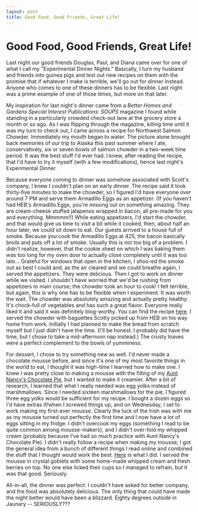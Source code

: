 ```yaml
---
layout: post
title: Good Food, Good Friends, Great Life!
---
```


Good Food, Good Friends, Great Life!
===================
Last night our good friends Douglas, Paul, and Diana came over for one of what I call my "Experimental Dinner Nights." Basically, I turn my husband and friends into guinea pigs and test out new recipes on them with the promise that if whatever I make 
is terrible, we'll go out for dinner instead. Anyone who comes to one of these dinners has to be flexible. Last night was a prime example of one of those times, but more on that later. 

My inspiration for last night's dinner came from a _Better Homes and Gardens Special Interest Publications: SOUPS_ magazine I found while standing in a particularly crowded check-out lane at the grocery store a month or so ago. As
I was flipping through the magazine, killing time until it was my turn to check out, I came across a recipe for Northwest Salmon Chowder. Immediately my mouth began to water. The picture alone brought back memories of our trip to Alaska 
this past summer where I ate, conservatively, six or seven bowls of salmon chowder in a two-week time period. It was the best stuff I'd ever had. I knew, after reading the recipe, that I'd have to try it myself (with a few modifications), 
hence last night's Experimental Dinner. 

Because everyone coming to dinner was somehow associated with Scott's company, I knew I couldn't plan on an early dinner. The recipe said it took thirty-five minutes to make the chowder, so I figured I'd have everyone over around 
7 PM and serve them Armadillo Eggs as an appetizer. (If you haven't had HEB's Armadillo Eggs, you're missing out on something amazing. They are cream-cheese stuffed jalapenos wrapped in bacon, all pre-made for you and everything. 
Mmmmm!!) While eating appetizers, I'd start the chowder, and that would give us time to visit a bit while it cooked, then, about half an hour later, we could sit down to eat. Our guests arrived to a house full of smoke. Because 
you cook the Armadillo Eggs at 425, the bacon basically broils and puts off a lot of smoke. Usually this is not too big of a problem. I didn't realize, however, that the cookie sheet on which I was baking them was too long for my 
oven door to actually close completely until it was too late... Grateful for windows that open in the kitchen, I shoo-ed the smoke out as best I could and, as the air cleared and we could breathe again, I served the appetizers. They were delicious. Then I got to work on dinner 
while we visited. I shouldn't have worried that we'd be rushing from appetizers to main course; the chowder took an hour to cook! I felt terrible, but again, this is why one has to be flexible when I experiment. It was worth the wait. The chowder 
was absolutely amazing and actually pretty healthy. It's chock-full of vegetables and has such a great flavor. Everyone really liked it and said it was definitely blog-worthy. You can find the recipe [here](http://worldsmyoyster.com/eats/soups/2012/01/20/salmon-chowder.html). I served the chowder 
with baguettes Scotty picked up from HEB on his way home from work. Initially I had planned to make the bread from scratch myself but I just didn't have the time. (I'll be honest: I probably did have the time, 
but I chose to take a mid-afternoon nap instead.) The crusty loaves were a perfect complement to the bowls of yumminess. 

For dessert, I chose to try something new as well. I'd never made a chocolate mousse before, and since it's one of my most favorite things in the world to eat, I thought it was high-time I learned how to make one. I knew I was pretty 
close to making a mousse with the filling of my [Aunt Nancy's Chocolate Pie](http://worldsmyoyster.com/eats/desserts/2011/10/25/chocolate-pie.html), but I wanted to make it creamier. After a bit of research, I learned that what I 
really needed was egg yolks instead of marshmallows. Since I needed sixteen marshmallows for the pie, I figured three egg yolks would be sufficient for my recipe. I bought a dozen eggs so I'd have extras if/when I screwed things up, and on Wednesday, I set to work making my first-ever mousse. Clearly the luck of the Irish was with me as 
my mousse turned out perfectly the first time and I now have a lot of eggs sitting in my fridge. I didn't overcook my eggs (something I read to be quite common among mousse-makers), and I didn't over-fold my whipped cream (probably because I've had so much practice with Aunt Nancy's 
Chocolate Pie). I didn't really follow a recipe when making my mousse; I got the general idea from a bunch of different things I read online and combined the stuff that I thought would work the best. [Here](http://worldsmyoyster.com/eats/desserts/2012/01/20/mousse.html) is what I did. I 
served the mousse in crystal goblets with some home-made whipped cream and fresh berries on top. No one else licked their cups so I managed to refrain, but it was that good. Seriously. 

All-in-all, the dinner was perfect. I couldn't have asked for better company, and the food was absolutely delicious. The only thing that could have made the night better would have been a blizzard. Eighty degrees outside in Jaunary -- SERIOUSLY???